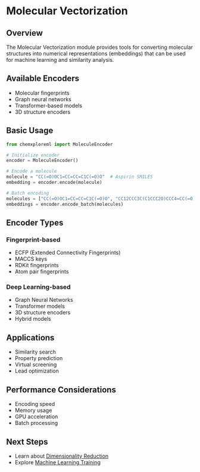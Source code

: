 # Molecular Vectorization

## Overview

The Molecular Vectorization module provides tools for converting molecular structures into numerical representations (embeddings) that can be used for machine learning and similarity analysis.

## Available Encoders

- Molecular fingerprints
- Graph neural networks
- Transformer-based models
- 3D structure encoders

## Basic Usage

```python
from chemxploreml import MoleculeEncoder

# Initialize encoder
encoder = MoleculeEncoder()

# Encode a molecule
molecule = "CC(=O)OC1=CC=CC=C1C(=O)O"  # Aspirin SMILES
embedding = encoder.encode(molecule)

# Batch encoding
molecules = ["CC(=O)OC1=CC=CC=C1C(=O)O", "CC12CCC3C(C1CCC2O)CCC4=CC(=O)CCC34C"]
embeddings = encoder.encode_batch(molecules)
```

## Encoder Types

### Fingerprint-based

- ECFP (Extended Connectivity Fingerprints)
- MACCS keys
- RDKit fingerprints
- Atom pair fingerprints

### Deep Learning-based

- Graph Neural Networks
- Transformer models
- 3D structure encoders
- Hybrid models

## Applications

- Similarity search
- Property prediction
- Virtual screening
- Lead optimization

## Performance Considerations

- Encoding speed
- Memory usage
- GPU acceleration
- Batch processing

## Next Steps

- Learn about [Dimensionality Reduction](/dimensionality-reduction/)
- Explore [Machine Learning Training](/ml-training/model)
